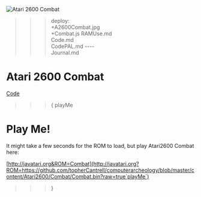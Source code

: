 ![Atari 2600 Combat](A2600Combat.jpg)

>>> deploy:<br>
>>>   +A2600Combat.jpg<br>
>>>   +Combat.js
>>>   RAMUse.md<br>
>>>   Code.md<br>
>>>   CodePAL.md
>>>   ----<br>
>>>   Journal.md<br>

# Atari 2600 Combat

[Code](Code.md)

>>> { playMe

# Play Me!

It might take a few seconds for the ROM to load, but play Atari2600 Combat here:

[http://javatari.org&ROM=Combat](http://javatari.org?ROM=https://github.com/topherCantrell/computerarcheology/blob/master/content/Atari2600/Combat/Combat.bin?raw=true`playMe`)

>>> }